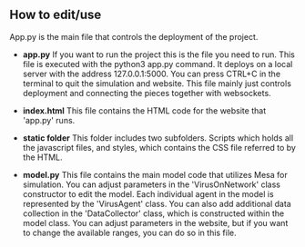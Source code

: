 ## How to edit/use
App.py is the main file that controls the deployment of the project.

- **app.py** If you want to run the project this is the file you need to run. This file is executed with the python3 app.py command. It deploys on a local server with the address 127.0.0.1:5000. You can press CTRL+C in the terminal to quit the simulation and website. This file mainly just controls deployment and connecting the pieces together with websockets.

- **index.html** This file contains the HTML code for the website that 'app.py' runs.

- **static folder** This folder includes two subfolders. Scripts which holds all the javascript files, and styles, which contains the CSS file referred to by the HTML.

- **model.py** This file contains the main model code that utilizes Mesa for simulation. You can adjust parameters in the 'VirusOnNetwork' class constructor to edit the model. Each individual agent in the model is represented by the 'VirusAgent' class. You can also add additional data collection in the 'DataCollector' class, which is constructed within the model class. You can adjust parameters in the website, but if you want to change the available ranges, you can do so in this file.
